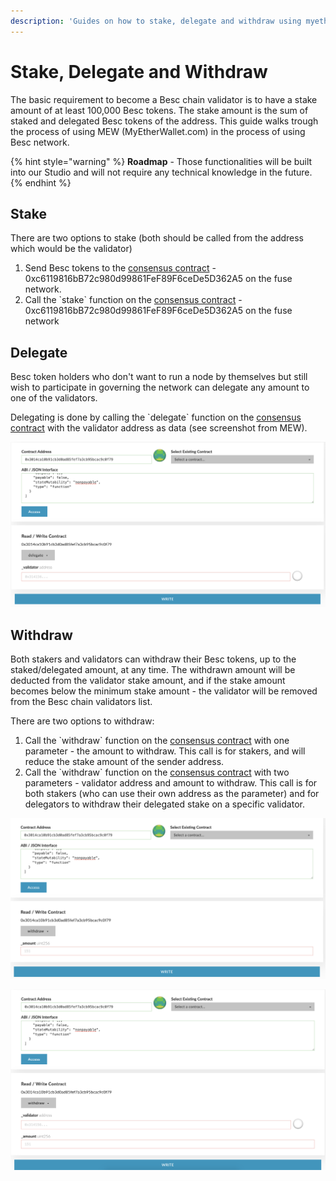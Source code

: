 ```yaml
---
description: 'Guides on how to stake, delegate and withdraw using myetherwallet.com'
---
```


# Stake, Delegate and Withdraw

The basic requirement to become a Besc chain validator is to have a stake amount of at least 100,000 Besc tokens. The stake amount is the sum of staked and delegated Besc tokens of the address. This guide walks trough the process of using MEW \(MyEtherWallet.com\) in the process of using Besc network.

{% hint style="warning" %}
**Roadmap** - Those functionalities will be built into our Studio and will not require any technical knowledge in the future.
{% endhint %}

## Stake

There are two options to stake \(both should be called from the address which would be the validator\)

1. Send Besc tokens to the [consensus contract](https://bescscan.io/address/0xc6119816bB72c980d99861FeF89F6ceDe5D362A5) - 0xc6119816bB72c980d99861FeF89F6ceDe5D362A5 on the fuse network.
2. Call the \`stake\` function on the [consensus contract](https://bescscan.io/address/0xc6119816bB72c980d99861FeF89F6ceDe5D362A5) - 0xc6119816bB72c980d99861FeF89F6ceDe5D362A5 on the fuse network

 

## Delegate

Besc token holders who don't want to run a node by themselves but still wish to participate in governing the network can delegate any amount to one of the validators.

Delegating is done by calling the \`delegate\` function on the [consensus contract](https://bescscan.io/address/0xc6119816bB72c980d99861FeF89F6ceDe5D362A5) with the validator address as data \(see screenshot from MEW\).

![delegate](../../.gitbook/assets/screen-shot-2019-09-04-at-14.59.27.png)

## Withdraw

Both stakers and validators can withdraw their Besc tokens, up to the staked/delegated amount, at any time. The withdrawn amount will be deducted from the validator stake amount, and if the stake amount becomes below the minimum stake amount - the validator will be removed from the Besc chain validators list.

There are two options to withdraw:

1. Call the \`withdraw\` function on the [consensus contract](https://bescscan.io/address/0xc6119816bB72c980d99861FeF89F6ceDe5D362A5) with one parameter - the amount to withdraw. This call is for stakers, and will reduce the stake amount of the sender address.
2. Call the \`withdraw\` function on the [consensus contract](https://bescscan.io/address/0xc6119816bB72c980d99861FeF89F6ceDe5D362A5) with two parameters - validator address and amount to withdraw. This call is for both stakers \(who can use their own address as the parameter\) and for delegators to withdraw their delegated stake on a specific validator.

![withdraw option \#1](../../.gitbook/assets/screen-shot-2019-09-04-at-15.01.15.png)

![withdraw option \#2](../../.gitbook/assets/screen-shot-2019-09-04-at-15.01.25.png)

